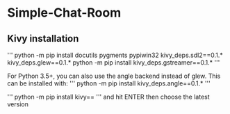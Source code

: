 # Simple-Chat-Room

## Kivy installation
'''
python -m pip install docutils pygments pypiwin32 kivy_deps.sdl2==0.1.* kivy_deps.glew==0.1.*
python -m pip install kivy_deps.gstreamer==0.1.*
'''

For Python 3.5+, you can also use the angle backend instead of glew. This can be installed with:
'''
python -m pip install kivy_deps.angle==0.1.*
'''

'''
python -m pip install kivy==
'''
and hit ENTER then choose the latest version
